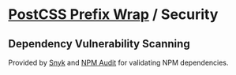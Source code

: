 # [PostCSS Prefix Wrap](./README.md) / Security

## Dependency Vulnerability Scanning

Provided by [Snyk](https://snyk.io/test/github/dbtedman/postcss-prefixwrap) and [NPM Audit](https://docs.npmjs.com/auditing-package-dependencies-for-security-vulnerabilities) for validating NPM dependencies.
